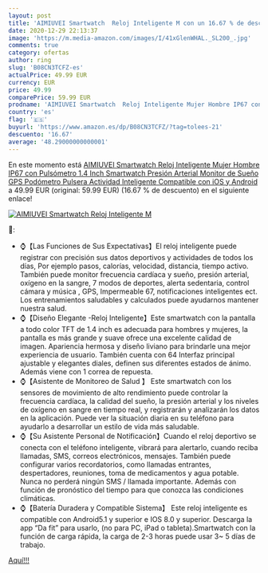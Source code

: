 ```yaml
---
layout: post
title: 'AIMIUVEI Smartwatch  Reloj Inteligente M con un 16.67 % de descuento'
date: 2020-12-29 22:13:37
image: 'https://m.media-amazon.com/images/I/41xGlenWHAL._SL200_.jpg'
comments: true
category: ofertas
author: ring
slug: 'B08CN3TCFZ-es'
actualPrice: 49.99 EUR
currency: EUR
price: 49.99
comparePrice: 59.99 EUR
prodname: 'AIMIUVEI Smartwatch  Reloj Inteligente Mujer Hombre IP67 con Pulsómetro  1.4 Inch Smartwatch Presión Arterial Monitor de Sueño GPS Podómetro Pulsera Actividad Inteligente Compatible con iOS y Android'
country: 'es'
flag: '🇪🇸'
buyurl: 'https://www.amazon.es/dp/B08CN3TCFZ/?tag=tolees-21'
descuento: '16.67'
average: '48.29000000000001'
---
```


En este momento está [AIMIUVEI Smartwatch  Reloj Inteligente Mujer Hombre IP67 con Pulsómetro  1.4 Inch Smartwatch Presión Arterial Monitor de Sueño GPS Podómetro Pulsera Actividad Inteligente Compatible con iOS y Android](https://www.amazon.es/dp/B08CN3TCFZ/?tag=tolees-21) a 49.99 EUR (original: 59.99 EUR) (16.67 %  de descuento) en el siguiente enlace!

[![AIMIUVEI Smartwatch  Reloj Inteligente M](https://m.media-amazon.com/images/I/41xGlenWHAL._SL200_.jpg)](https://www.amazon.es/dp/B08CN3TCFZ/?tag=tolees-21)

🔎:

- ⌚【Las Funciones de Sus Expectativas】El reloj inteligente puede registrar con precisión sus datos deportivos y actividades de todos los días, Por ejemplo pasos, calorías, velocidad, distancia, tiempo activo. También puede monitor frecuencia cardíaca y sueño, presión arterial, oxígeno en la sangre, 7 modos de deportes, alerta sedentaria, control cámara y música , GPS, Impermeable 67, notificaciones inteligentes ect. Los entrenamientos saludables y calculados puede ayudarnos mantener nuestra salud.
- ⌚【Diseño Elegante -Reloj Inteligente】Este smartwatch con la pantalla a todo color TFT de 1.4 inch es adecuada para hombres y mujeres, la pantalla es más grande y suave ofrece una excelente calidad de imagen. Apariencia hermosa y diseño liviano para brindarle una mejor experiencia de usuario. También cuenta con 64 Interfaz principal ajustable y elegantes diales, definen sus diferentes estados de ánimo. Además viene con 1 correa de repuesta.
- ⌚【Asistente de Monitoreo de Salud 】 Este smartwatch con los sensores de movimiento de alto rendimiento puede controlar la frecuencia cardíaca, la calidad del sueño, la presión arterial y los niveles de oxígeno en sangre en tiempo real, y registrarán y analizarán los datos en la aplicación. Puede ver la situación diaria en su teléfono para ayudarlo a desarrollar un estilo de vida más saludable.
- ⌚【Su Asistente Personal de Notificación】Cuando el reloj deportivo se conecta con el teléfono inteligente, vibrará para alertarlo, cuando reciba llamadas, SMS, correos electrónicos, mensajes. También puede configurar varios recordatorios, como llamadas entrantes, despertadores, reuniones, toma de medicamentos y agua potable. Nunca no perderá ningún SMS / llamada importante. Además con función de pronóstico del tiempo para que conozca las condiciones climáticas.
- ⌚【Batería Duradera y Compatible Sistema】 Este reloj inteligente es compatible con Android5.1 y superior e IOS 8.0 y superior. Descarga la app “Da fit” para usarlo, (no para PC, iPad o tableta).Smartwatch con la función de carga rápida, la carga de 2-3 horas puede usar 3~ 5 días de trabajo.

[Aquí!!!](https://www.amazon.es/dp/B08CN3TCFZ/?tag=tolees-21)
